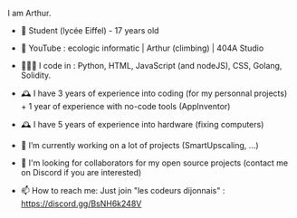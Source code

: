 I am Arthur.

- 🏫 Student (lycée Eiffel) - 17 years old
- 🎥 YouTube : ecologic informatic | Arthur (climbing) | 404A Studio

- 👨🏼‍💻 I code in : Python, HTML, JavaScript (and nodeJS), CSS, Golang, Solidity.
- 🕰️ I have 3 years of experience into coding (for my personnal projects) + 1 year of experience with no-code tools (AppInventor)
- 🕰️ I have 5 years of experience into hardware (fixing computers)
- 🔭 I’m currently working on a lot of projects (SmartUpscaling, ...)
- 🤝 I'm looking for collaborators for my open source projects (contact me on Discord if you are interested)
- 📫 How to reach me: Just join "les codeurs dijonnais" : https://discord.gg/BsNH6k248V
